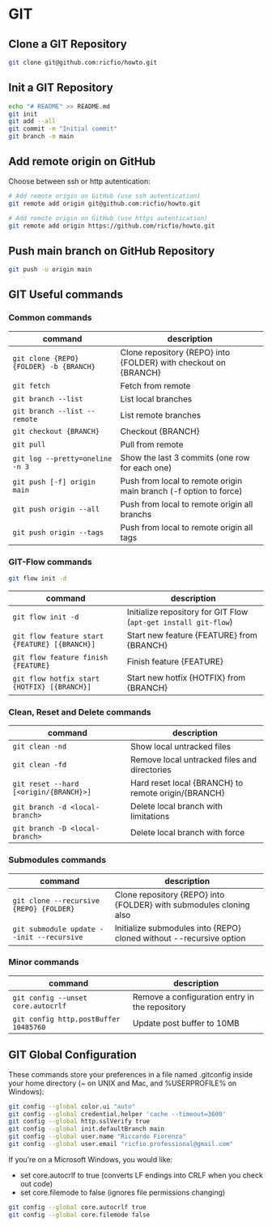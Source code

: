 # GIT

## Clone a GIT Repository

```bash
git clone git@github.com:ricfio/howto.git
```

## Init a GIT Repository

```bash
echo "# README" >> README.md
git init
git add --all
git commit -m "Initial commit"
git branch -m main
```

## Add remote origin on GitHub

Choose between ssh or http autentication:

```bash
# Add remote origin on GitHub (use ssh autentication)
git remote add origin git@github.com:ricfio/howto.git
```

```bash
# Add remote origin on GitHub (use https autentication)
git remote add origin https://github.com/ricfio/howto.git
```

## Push main branch on GitHub Repository

```bash
git push -u origin main
```

## GIT Useful commands

### Common commands

| command                                       | description                                                         |
|-----------------------------------------------|---------------------------------------------------------------------|
| `git clone {REPO} {FOLDER} -b {BRANCH}`       | Clone repository {REPO} into {FOLDER} with checkout on {BRANCH}     |
| `git fetch`                                   | Fetch from remote                                                   |
| `git branch --list`                           | List local branches                                                 |
| `git branch --list --remote`                  | List remote branches                                                |
| `git checkout {BRANCH}`                       | Checkout {BRANCH}                                                   |
| `git pull`                                    | Pull from remote                                                    |
| `git log --pretty=oneline -n 3`               | Show the last 3 commits (one row for each one)                      |
| `git push [-f] origin main`                   | Push from local to remote origin main branch (-f option to force)   |
| `git push origin --all`                       | Push from local to remote origin all branchs                        |
| `git push origin --tags`                      | Push from local to remote origin all tags                           |

### GIT-Flow commands

```bash
git flow init -d
```

| command                                       | description                                                         |
|-----------------------------------------------|---------------------------------------------------------------------|
| `git flow init -d`                            | Initialize repository for GIT Flow (`apt-get install git-flow`)     |
| `git flow feature start {FEATURE} [{BRANCH}]` | Start new feature {FEATURE} from {BRANCH}                           |
| `git flow feature finish {FEATURE}`           | Finish feature {FEATURE}                                            |
| `git flow hotfix start {HOTFIX} [{BRANCH}]`   | Start new hotfix {HOTFIX} from {BRANCH}                             |

### Clean, Reset and Delete commands

| command                                       | description                                                         |
|-----------------------------------------------|---------------------------------------------------------------------|
| `git clean -nd`                               | Show local untracked files                                          |
| `git clean -fd`                               | Remove local untracked files and directories                        |
| `git reset --hard [<origin/{BRANCH}>]`        | Hard reset local {BRANCH} to remote origin/{BRANCH}                 |
| `git branch -d <local-branch>`                | Delete local branch with limitations                                |
| `git branch -D <local-branch>`                | Delete local branch with force                                      |

### Submodules commands

| command                                       | description                                                         |
|-----------------------------------------------|---------------------------------------------------------------------|
| `git clone --recursive {REPO} {FOLDER}`       | Clone repository {REPO} into {FOLDER} with submodules cloning also  |
| `git submodule update --init --recursive`     | Initialize submodules into {REPO} cloned without --recursive option |

### Minor commands

| command                                       | description                                                         |
|-----------------------------------------------|---------------------------------------------------------------------|
| `git config --unset core.autocrlf`            | Remove a configuration entry in the repository                      |
| `git config http.postBuffer 10485760`         | Update post buffer to 10MB                                          |

## GIT Global Configuration

These commands store your preferences in a file named .gitconfig inside your home directory (~ on UNIX and Mac, and %USERPROFILE% on Windows):  

```bash
git config --global color.ui "auto"
git config --global credential.helper 'cache --timeout=3600'
git config --global http.sslVerify true
git config --global init.defaultBranch main
git config --global user.name "Riccardo Fiorenza"
git config --global user.email "ricfio.professional@gmail.com"
```

If you’re on a Microsoft Windows, you would like:

- set core.autocrlf to true (converts LF endings into CRLF when you check out code)
- set core.filemode to false (ignores file permissions changing)

```bash
git config --global core.autocrlf true
git config --global core.filemode false
```
